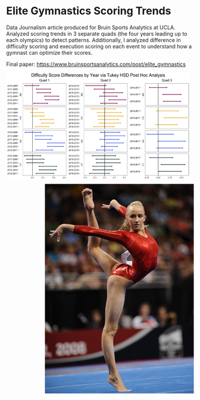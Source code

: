 # Elite Gymnastics Scoring Trends

Data Journalism article produced for Bruin Sports Analytics at UCLA. Analyzed scoring trends in 3 separate quads (the four years leading up to each olympics) to detect patterns. Additionally, I analyzed difference in difficulty scoring and execution scoring on each event to understand how a gymnast can optimize their scores.

Final paper: https://www.bruinsportsanalytics.com/post/elite_gymnastics



<div style="float:left;margin:0 10px 10px 0" markdown="1">
<img style="float: left;" src="images/Difficulty_Comparison.png" width="500" height="290"> 
 </div>
 
 <img style="float: right;" src="images/nastia.jpeg" width = "400">


